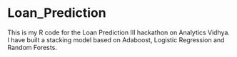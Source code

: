 # Loan_Prediction
This is my R code for the Loan Prediction III hackathon on Analytics Vidhya. I have built a stacking model based on Adaboost, Logistic Regression and Random Forests.

